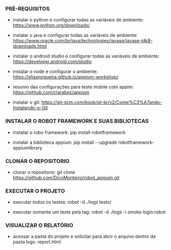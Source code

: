 ### PRÉ-REQUISITOS

- instalar o python e configurar todas as variáveis de ambiente:
    https://www.python.org/downloads/

- instalar o java e configurar todas as variáveis de ambiente:
    https://www.oracle.com/br/java/technologies/javase/javase-jdk8-downloads.html

- instalar o android studio e configurar todas as variáveis de ambiente:
    https://developer.android.com/studio

- instalar o node e configurar o ambiente:
    https://eliasnogueira.github.io/appium-workshop/


- resumo das configurações para teste mobile com appim:
    https://github.com/clarabez/appium

- instalar o git:
    https://git-scm.com/book/pt-br/v2/Come%C3%A7ando-Instalando-o-Git

### INSTALAR O ROBOT FRAMEWORK E SUAS BIBLIOTECAS

- instalar o robo framework:
    pip install robotframework

- instalar a biblioteca appium:
    pip install --upgrade robotframework-appiumlibrary


### CLONAR O REPOSITORIO

- clonar o repositorio:
    git clone https://github.com/DicoMonteiro/robot_appium.git



### EXECUTAR O PROJETO

- executar todos os testes:
    robot -d ./logs tests/

- executar somente um teste pela tag:
    robot -d ./logs -i smoke login.robot

### VISUALIZAR O RELATÓRIO

- acessar a pasta do projeto e solicitar para abrir o arquivo dentro da pasta logs:
    report.html
